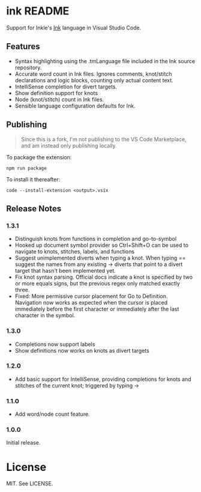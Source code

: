 # ink README

Support for Inkle's [Ink](https://github.com/inkle/ink) language in Visual Studio Code.

## Features

- Syntax highlighting using the .tmLanguage file included in the Ink source repository.
- Accurate word count in Ink files. Ignores comments, knot/stitch declarations and logic blocks, counting only actual content text.
- IntelliSense completion for divert targets.
- Show definition support for knots
- Node (knot/stitch) count in Ink files.
- Sensible language configuration defaults for Ink.

## Publishing

> Since this is a fork, I'm not publishing to the VS Code Marketplace, and am instead only publishing locally.

To package the extension:

	npm run package

To install it thereafter:

	code --install-extension <output>.vsix

## Release Notes

### 1.3.1
- Distinguish knots from functions in completion and go-to-symbol
- Hooked up document symbol provider so Ctrl+Shift+O can be used to navigate to knots, stitches, labels, and functions
- Suggest unimplemented diverts when typing a knot. When typing == suggest the names from any existing -> diverts that point to a divert target that hasn't been implemented yet.
- Fix knot syntax parsing. Official docs indicate a knot is specified by two or more equals signs, but the previous regex only matched exactly three.
- Fixed: More permissive cursor placement for Go to Definition. Navigation now works as expected when the cursor is placed immediately before the first character or immediately after the last character in the symbol.

### 1.3.0
- Completions now support labels
- Show definitions now works on knots as divert targets

### 1.2.0
- Add basic support for IntelliSense, providing completions for knots and stitches of the current knot; triggered by typing ->

### 1.1.0
- Add word/node count feature.

### 1.0.0

Initial release.

# License

MIT. See LICENSE.
